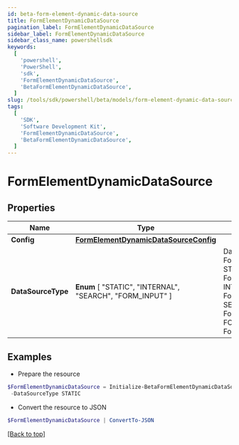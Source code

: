 ```yaml
---
id: beta-form-element-dynamic-data-source
title: FormElementDynamicDataSource
pagination_label: FormElementDynamicDataSource
sidebar_label: FormElementDynamicDataSource
sidebar_class_name: powershellsdk
keywords:
  [
    'powershell',
    'PowerShell',
    'sdk',
    'FormElementDynamicDataSource',
    'BetaFormElementDynamicDataSource',
  ]
slug: /tools/sdk/powershell/beta/models/form-element-dynamic-data-source
tags:
  [
    'SDK',
    'Software Development Kit',
    'FormElementDynamicDataSource',
    'BetaFormElementDynamicDataSource',
  ]
---
```


# FormElementDynamicDataSource

## Properties

| Name | Type | Description | Notes |
| --- | --- | --- | --- |
| **Config** | [**FormElementDynamicDataSourceConfig**](form-element-dynamic-data-source-config) |  | [optional] |
| **DataSourceType** | **Enum** [ "STATIC", "INTERNAL", "SEARCH", "FORM_INPUT" ] | DataSourceType is a FormElementDataSourceType value STATIC FormElementDataSourceTypeStatic INTERNAL FormElementDataSourceTypeInternal SEARCH FormElementDataSourceTypeSearch FORM_INPUT FormElementDataSourceTypeFormInput | [optional] |

## Examples

- Prepare the resource

```powershell
$FormElementDynamicDataSource = Initialize-BetaFormElementDynamicDataSource  -Config null `
 -DataSourceType STATIC
```

- Convert the resource to JSON

```powershell
$FormElementDynamicDataSource | ConvertTo-JSON
```

[[Back to top]](#)
